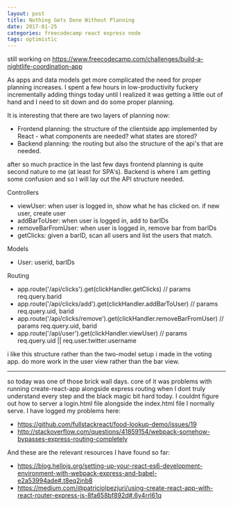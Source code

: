 ```yaml
---
layout: post
title: Nothing Gets Done Without Planning
date: 2017-01-25
categories: freecodecamp react express node
tags: optimistic
---
```


still working on <https://www.freecodecamp.com/challenges/build-a-nightlife-coordination-app>

As apps and data models get more complicated the need for proper planning increases. I spent a few hours in low-productivity fuckery incrementally adding things today until I realized it was getting a little out of hand and I need to sit down and do some proper planning.

It is interesting that there are two layers of planning now:

- Frontend planning: the structure of the clientside app implemented by React - what components are needed? what states are stored?
- Backend planning: the routing but also the structure of the api's that are needed.

after so much practice in the last few days frontend planning is quite second nature to me (at least for SPA's). Backend is where I am getting some confusion and so I will lay out the API structure needed.

Controllers

- viewUser: when user is logged in, show what he has clicked on. if new user, create user
- addBarToUser: when user is logged in, add to barIDs
- removeBarFromUser: when user is logged in, remove bar from barIDs
- getClicks: given a barID, scan all users and list the users that match.

Models

- User: userid, barIDs

Routing

- app.route('/api/clicks').get(clickHandler.getClicks) // params req.query.barid
- app.route('/api/clicks/add').get(clickHandler.addBarToUser) // params req.query.uid, barid
- app.route('/api/clicks/remove').get(clickHandler.removeBarFromUser) // params req.query.uid, barid
- app.route('/api/user').get(clickHandler.viewUser) // params  req.query.uid || req.user.twitter.username

i like this structure rather than the two-model setup i made in the voting app. do more work in the user view rather than the bar view.

---

so today was one of those brick wall days. core of it was problems with running create-react-app alongside express routing when I dont truly understand every step and the black magic bit hard today. I couldnt figure out how to server a login.html file alongside the index.html file I normally serve. I have logged my problems here: 

- https://github.com/fullstackreact/food-lookup-demo/issues/19
- http://stackoverflow.com/questions/41859154/webpack-somehow-bypasses-express-routing-completely

And these are the relevant resources I have found so far:

- https://blog.hellojs.org/setting-up-your-react-es6-development-environment-with-webpack-express-and-babel-e2a53994ade#.t8eq2inb8
- https://medium.com/@patriciolpezjuri/using-create-react-app-with-react-router-express-js-8fa658bf892d#.6y4rrl61q
